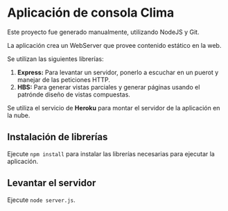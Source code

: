 # Aplicación de consola Clima

Este proyecto fue generado manualmente, utilizando NodeJS y Git.

La aplicación crea un WebServer que provee contenido estático en la web.

Se utilizan las siguientes librerías:

1. **Express:** Para levantar un servidor, ponerlo a escuchar en un puerot y manejar de las peticiones HTTP.
2. **HBS:** Para generar vistas parciales y generar páginas usando el patrónde diseño de vistas compuestas.

Se utiliza el servicio de **Heroku** para montar el servidor de la aplicación en la nube.

## Instalación de librerías

Ejecute `npm install` para instalar las librerías necesarias para ejecutar la aplicación.

## Levantar el servidor

Ejecute `node server.js`.